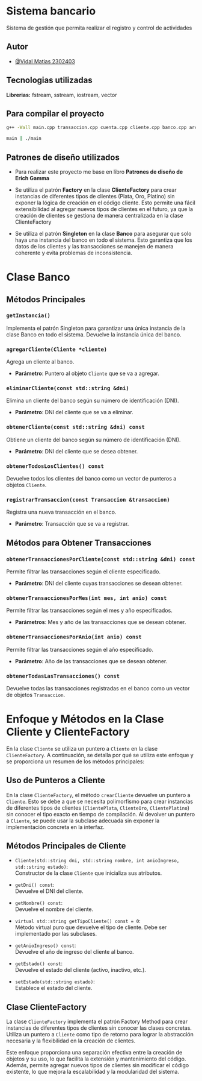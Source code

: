 
# Sistema bancario

Sistema de gestión que permita realizar el registro y
control de actividades


## Autor

- [@Vidal Matias 2302403](https://github.com/mat1v1dal)


## Tecnologias utilizadas

**Librerias:** fstream, sstream, iostream, vector




## Para compilar el proyecto



```bash
g++ -Wall main.cpp transaccion.cpp cuenta.cpp cliente.cpp banco.cpp archivo.cpp -o main
```
```bash
main | ./main
```

## Patrones de diseño utilizados
- Para realizar este proyecto me base en libro **Patrones de diseño de Erich Gamma**

- Se utiliza el patrón **Factory** en la clase **ClienteFactory** para crear instancias de diferentes tipos de clientes (Plata, Oro, Platino) sin exponer la lógica de creación en el código cliente. Esto permite una fácil extensibilidad al agregar nuevos tipos de clientes en el futuro, ya que la creación de clientes se gestiona de manera centralizada en la clase ClienteFactory

- Se utiliza el patrón **Singleton** en la clase **Banco** para asegurar que solo haya una instancia del banco en todo el sistema. Esto garantiza que los datos de los clientes y las transacciones se manejen de manera coherente y evita problemas de inconsistencia. 

# Clase Banco

## Métodos Principales

### `getInstancia()`
Implementa el patrón Singleton para garantizar una única instancia de la clase Banco en todo el sistema. Devuelve la instancia única del banco.

### `agregarCliente(Cliente *cliente)`
Agrega un cliente al banco.
- **Parámetro**: Puntero al objeto `Cliente` que se va a agregar.

### `eliminarCliente(const std::string &dni)`
Elimina un cliente del banco según su número de identificación (DNI).
- **Parámetro**: DNI del cliente que se va a eliminar.

### `obtenerCliente(const std::string &dni) const`
Obtiene un cliente del banco según su número de identificación (DNI).
- **Parámetro**: DNI del cliente que se desea obtener.

### `obtenerTodosLosClientes() const`
Devuelve todos los clientes del banco como un vector de punteros a objetos `Cliente`.

### `registrarTransaccion(const Transaccion &transaccion)`
Registra una nueva transacción en el banco.
- **Parámetro**: Transacción que se va a registrar.

## Métodos para Obtener Transacciones

### `obtenerTransaccionesPorCliente(const std::string &dni) const`
Permite filtrar las transacciones según el cliente especificado.
- **Parámetro**: DNI del cliente cuyas transacciones se desean obtener.

### `obtenerTransaccionesPorMes(int mes, int anio) const`
Permite filtrar las transacciones según el mes y año especificados.
- **Parámetros**: Mes y año de las transacciones que se desean obtener.

### `obtenerTransaccionesPorAnio(int anio) const`
Permite filtrar las transacciones según el año especificado.
- **Parámetro**: Año de las transacciones que se desean obtener.

### `obtenerTodasLasTransacciones() const`
Devuelve todas las transacciones registradas en el banco como un vector de objetos `Transaccion`.
# Enfoque y Métodos en la Clase Cliente y ClienteFactory

En la clase `Cliente` se utiliza un puntero a `Cliente` en la clase `ClienteFactory`. A continuación, se detalla por qué se utiliza este enfoque y se proporciona un resumen de los métodos principales:

## Uso de Punteros a Cliente

En la clase `ClienteFactory`, el método `crearCliente` devuelve un puntero a `Cliente`. Esto se debe a que se necesita polimorfismo para crear instancias de diferentes tipos de clientes (`ClientePlata`, `ClienteOro`, `ClientePlatino`) sin conocer el tipo exacto en tiempo de compilación. Al devolver un puntero a `Cliente`, se puede usar la subclase adecuada sin exponer la implementación concreta en la interfaz.

## Métodos Principales de Cliente

- `Cliente(std::string dni, std::string nombre, int anioIngreso, std::string estado)`:  
  Constructor de la clase `Cliente` que inicializa sus atributos.

- `getDni() const`:  
  Devuelve el DNI del cliente.

- `getNombre() const`:  
  Devuelve el nombre del cliente.

- `virtual std::string getTipoCliente() const = 0`:  
  Método virtual puro que devuelve el tipo de cliente. Debe ser implementado por las subclases.

- `getAnioIngreso() const`:  
  Devuelve el año de ingreso del cliente al banco.

- `getEstado() const`:  
  Devuelve el estado del cliente (activo, inactivo, etc.).

- `setEstado(std::string estado)`:  
  Establece el estado del cliente.

## Clase ClienteFactory

La clase `ClienteFactory` implementa el patrón Factory Method para crear instancias de diferentes tipos de clientes sin conocer las clases concretas. Utiliza un puntero a `Cliente` como tipo de retorno para lograr la abstracción necesaria y la flexibilidad en la creación de clientes.

Este enfoque proporciona una separación efectiva entre la creación de objetos y su uso, lo que facilita la extensión y mantenimiento del código. Además, permite agregar nuevos tipos de clientes sin modificar el código existente, lo que mejora la escalabilidad y la modularidad del sistema.

